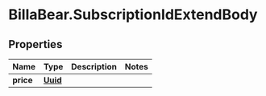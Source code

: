 # BillaBear.SubscriptionIdExtendBody

## Properties
Name | Type | Description | Notes
------------ | ------------- | ------------- | -------------
**price** | [**Uuid**](Uuid.md) |  | 
